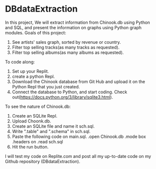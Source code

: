 # DBdataExtraction
In this project, We will extract information from Chinook.db using Python and SQL, and present the information on graphs using Python graph modules. 
Goals of this project:
1) See artists' sales graph, sorted by revenue or country.
2) Filter top selling tracks(as many tracks as requested).
3) Filter top selling albums(as many albums as requested).

To code along:
  1) Set up your Replit.
  2) create a python Repl.
  3) Download the Chinook database from Git Hub and upload it on the Python Repl that you just created.
  4) Connect the database to Python, and start coding. Check out(https://docs.python.org/3/library/sqlite3.html).
     
To see the nature of Chinook.db:
  1) Create an SQLite Repl.
  2) Upload Choonk.db.
  3) Create an SQLite file and name it sch.sql.
  4) Write ".table" and ".schema" in sch.sql.
  5) Paste the following code on main.sql.
.open Chinook.db
.mode box
.headers on 
.read sch.sql
  6) Hit the run button. 
  

I will test my code on Replite.com and post all my up-to-date code on my Github repository (DBdataExtraction).
